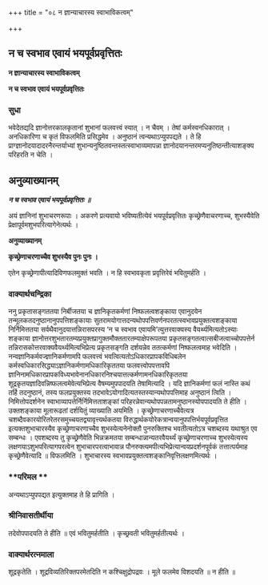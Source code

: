 +++
title = "०८ न ज्ञान्याचारस्य स्वाभाविकत्वम्"

+++


## न च स्वभाव एवायं भयपूर्वप्रवृत्तितः

**न ज्ञान्याचारस्य स्वाभाविकत्वम्**

**न च स्वभाव एवायं भयपूर्वप्रवृत्तितः**

### **सुधा**

भवेदेतद्यदि ज्ञानोत्तरकालकृतानां शुभानां फलवत्त्वं स्यात् । न चैवम् । तेषां कर्मस्वनधिकारात् । अनधिकारिणा च कृतं विफलमिति प्रसिद्धमेव । अनुष्ठानं त्वन्यथाऽप्युपपद्यते । ते हि प्राग्ज्ञानोदयादादरनैरन्तर्याभ्यां शुभान्यनुष्ठितवन्तस्तत्स्वाभाव्यमापन्ना ज्ञानोदयानन्तरमप्यनुतिष्ठन्तीत्याशङ्क्य परिहरति न चेति ।

## **अनुव्याख्यानम्**

***न च स्वभाव एवायं भयपूर्वप्रवृत्तितः ॥***

अयं ज्ञानिनां शुभाचरणरूपाः । अकरणे प्रत्यवायो भविष्यतीत्येवं भयपूर्वप्रवृत्तितः कृच्छ्रेणैवाचरणाच्च, शुभस्यैवेति प्रेक्षापूर्वमशुभपरित्यागेनेत्यर्थः ।

**अनुव्याख्यानम्**

**कृच्छ्रेणाचरणाच्चैव शुभस्यैव पुनः पुनः ।**

एतेन कृच्छ्रेणापीत्यादिविणफलमुक्तं भवति । न हि स्वभावकृता प्रवृत्तिरेवं भवितुमर्हति ।

### **वाक्यार्थचन्द्रिका**

ननु प्रकृतासङ्गततया निर्बीजतया च ज्ञानिकृतकर्मणां निष्फलत्वशङ्काया एवानुदयेन तन्मूलकतदनुष्ठानानुपपत्तिशङ्कायाः सुतरामयोगात्तदन्यथोपपत्तिवर्णनपरतत्स्वभावप्रयुक्तत्वशङ्काया निर्निमित्ततया सर्वथैवानुदयात्तन्निरासपरस्य ‘न च स्वभाव एवायमि’त्युत्तरवाक्यस्य वैयर्थ्यमित्यतोऽस्याः शङ्काया ज्ञानोत्तरशुभतारतम्यप्रयुक्तप्रागुक्तमौक्ततारतम्याक्षेपरूपतया प्रकृतसङ्गतत्वात्सबीजत्वाच्चोपपत्तेर्न तन्निरासकोत्तरवाक्यवैयर्थ्यमित्यभिप्रेत्य प्रकृतसङ्गति दर्शयन्नेव ततत्कर्मणां निष्फलत्वमाह भवेदिति । नन्वज्ञानिकर्मवज्ज्ञानिकर्मणामपि फलवत्त्वं भवत्वित्यतोऽधिकारप्रापकविधिबलेन कर्मस्वधिकारसिद्ध्याऽज्ञानिकर्मणामधिकारिकृततया फलवत्त्वोपपत्तावपि ज्ञानिनामधिकारप्रापकविध्यभावेनानधिकारनिश्चयात्तत्कर्मणामनधिकारिकृततया शूद्रकृतयज्ञादिवन्निष्फलत्वमेवेत्यभिप्रेत्य वैषम्यमुपपादयति तेषामित्यादि । यदि ज्ञानिकर्मणां फलं नास्ति कथं तर्हि तदनुष्ठानं, तस्य फलप्रयुक्तस्य तदभावेऽयोगादित्यतस्तस्यान्यथोपपत्तिमाह अनुष्ठानं त्विति । निमित्तोपदर्शनेन स्वाभाव्यापत्तेर्निर्निमित्तताशङ्कां परिहरन्नेवान्यथोपपन्नतामनुष्ठानस्योपपादयति ते हीति । उक्तशङ्काया मूलारूढतां दर्शयितुं व्याख्याति अयमिति । कृच्छ्रेणाचरणाच्चैवेत्यत्र चशब्दैवकारयोरितरेतरसमुच्चयतद्व्यावृत्त्यर्थकतया विरुद्धार्थकयोरेकत्रान्वयानुपपत्तिर्भयपूर्वप्रवृत्तित इत्यक्तशुभाचारस्यैव कृच्छ्रेणाचरणाच्चैव शुभस्येत्यनेनोक्तौ पुनरुक्तिश्च भवतीत्यतोऽत्र चशब्दस्य यथाश्रुत एव सम्बन्धः । एवशब्दस्य तु कृच्छ्रेणैवेति भिन्नक्रमतया सम्बन्धान्नान्यतरवैयर्थ्यं कृच्छ्रेणाचरणाच्च शुभस्येत्यस्य लक्षणयाऽशुभपरित्यागपरत्वेन शुभाचारपरत्वाभावान्न पौनरुक्त्यमपीत्यभिप्रेत्यान्वयप्रदर्शनपूर्वकं तत्तात्पर्यमाह कृच्छ्रेणैवेत्यादि ॥ विफलमिति । शुभाचारस्य स्वभावप्रयुक्तत्वशङ्कानिवृत्तिलक्षणमित्यर्थः ।

### **परिमल **

अन्यथाऽप्युपपद्यत इत्युक्तमाह ते हि प्रागिति ।

### **श्रीनिवासतीर्थीया**

तदेवोपपादयति ते हीति ॥ एवं भवितुमर्हतीति । कृच्छ्रवती भवितुमर्हतीत्यर्थः ।

### **वाक्यार्थरत्नमाला**

शूद्रकृतेति । शूद्रविव्यतिरिक्तपरमेतदिति न कश्चिक्षुद्रोपद्रवः । मूले फलमेव विशदयति ॥ न हीति ॥

